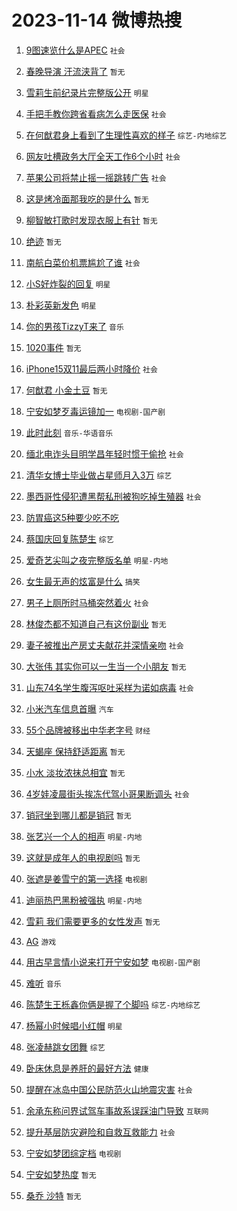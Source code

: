 # 2023-11-14 微博热搜 
1. [9图速览什么是APEC](https://m.weibo.cn/search?containerid=100103type%3D1%26t%3D10%26q%3D%239%E5%9B%BE%E9%80%9F%E8%A7%88%E4%BB%80%E4%B9%88%E6%98%AFAPEC%23&stream_entry_id=51&isnewpage=1&extparam=seat%3D1%26q%3D%25239%25E5%259B%25BE%25E9%2580%259F%25E8%25A7%2588%25E4%25BB%2580%25E4%25B9%2588%25E6%2598%25AFAPEC%2523%26filter_type%3Drealtimehot%26cate%3D10103%26dgr%3D0%26stream_entry_id%3D51%26c_type%3D51%26pos%3D0%26display_time%3D1699895313%26pre_seqid%3D16998953135710220375) `社会` 

2. [春晚导演 汗流浃背了](https://m.weibo.cn/search?containerid=100103type%3D1%26t%3D10%26q%3D%E6%98%A5%E6%99%9A%E5%AF%BC%E6%BC%94+%E6%B1%97%E6%B5%81%E6%B5%83%E8%83%8C%E4%BA%86&stream_entry_id=31&isnewpage=1&extparam=seat%3D1%26filter_type%3Drealtimehot%26lcate%3D5001%26realpos%3D1%26c_type%3D31%26q%3D%25E6%2598%25A5%25E6%2599%259A%25E5%25AF%25BC%25E6%25BC%2594%2520%25E6%25B1%2597%25E6%25B5%2581%25E6%25B5%2583%25E8%2583%258C%25E4%25BA%2586%26dgr%3D0%26cate%3D5001%26band_rank%3D1%26stream_entry_id%3D31%26flag%3D16%26pos%3D0%26display_time%3D1699895313%26pre_seqid%3D16998953135710220375) `暂无` 

3. [雪莉生前纪录片完整版公开](https://m.weibo.cn/search?containerid=100103type%3D1%26t%3D10%26q%3D%23%E9%9B%AA%E8%8E%89%E7%94%9F%E5%89%8D%E7%BA%AA%E5%BD%95%E7%89%87%E5%AE%8C%E6%95%B4%E7%89%88%E5%85%AC%E5%BC%80%23&stream_entry_id=31&isnewpage=1&extparam=seat%3D1%26filter_type%3Drealtimehot%26lcate%3D5001%26realpos%3D2%26c_type%3D31%26q%3D%2523%25E9%259B%25AA%25E8%258E%2589%25E7%2594%259F%25E5%2589%258D%25E7%25BA%25AA%25E5%25BD%2595%25E7%2589%2587%25E5%25AE%258C%25E6%2595%25B4%25E7%2589%2588%25E5%2585%25AC%25E5%25BC%2580%2523%26dgr%3D0%26cate%3D5001%26band_rank%3D2%26stream_entry_id%3D31%26flag%3D16%26pos%3D1%26display_time%3D1699895313%26pre_seqid%3D16998953135710220375) `明星` 

4. [手把手教你跨省看病怎么走医保](https://m.weibo.cn/search?containerid=100103type%3D1%26t%3D10%26q%3D%23%E6%89%8B%E6%8A%8A%E6%89%8B%E6%95%99%E4%BD%A0%E8%B7%A8%E7%9C%81%E7%9C%8B%E7%97%85%E6%80%8E%E4%B9%88%E8%B5%B0%E5%8C%BB%E4%BF%9D%23&stream_entry_id=31&isnewpage=1&extparam=seat%3D1%26filter_type%3Drealtimehot%26lcate%3D5001%26realpos%3D3%26c_type%3D31%26q%3D%2523%25E6%2589%258B%25E6%258A%258A%25E6%2589%258B%25E6%2595%2599%25E4%25BD%25A0%25E8%25B7%25A8%25E7%259C%2581%25E7%259C%258B%25E7%2597%2585%25E6%2580%258E%25E4%25B9%2588%25E8%25B5%25B0%25E5%258C%25BB%25E4%25BF%259D%2523%26dgr%3D0%26cate%3D5001%26band_rank%3D3%26stream_entry_id%3D31%26flag%3D0%26pos%3D2%26display_time%3D1699895313%26pre_seqid%3D16998953135710220375) `社会` 

5. [在何猷君身上看到了生理性喜欢的样子](https://m.weibo.cn/search?containerid=100103type%3D1%26t%3D10%26q%3D%23%E5%9C%A8%E4%BD%95%E7%8C%B7%E5%90%9B%E8%BA%AB%E4%B8%8A%E7%9C%8B%E5%88%B0%E4%BA%86%E7%94%9F%E7%90%86%E6%80%A7%E5%96%9C%E6%AC%A2%E7%9A%84%E6%A0%B7%E5%AD%90%23&stream_entry_id=31&isnewpage=1&extparam=seat%3D1%26filter_type%3Drealtimehot%26lcate%3D5001%26realpos%3D4%26c_type%3D31%26q%3D%2523%25E5%259C%25A8%25E4%25BD%2595%25E7%258C%25B7%25E5%2590%259B%25E8%25BA%25AB%25E4%25B8%258A%25E7%259C%258B%25E5%2588%25B0%25E4%25BA%2586%25E7%2594%259F%25E7%2590%2586%25E6%2580%25A7%25E5%2596%259C%25E6%25AC%25A2%25E7%259A%2584%25E6%25A0%25B7%25E5%25AD%2590%2523%26dgr%3D0%26cate%3D5001%26band_rank%3D4%26stream_entry_id%3D31%26flag%3D2%26pos%3D3%26display_time%3D1699895313%26pre_seqid%3D16998953135710220375) `综艺-内地综艺` 

6. [网友吐槽政务大厅全天工作6个小时](https://m.weibo.cn/search?containerid=100103type%3D1%26t%3D10%26q%3D%23%E7%BD%91%E5%8F%8B%E5%90%90%E6%A7%BD%E6%94%BF%E5%8A%A1%E5%A4%A7%E5%8E%85%E5%85%A8%E5%A4%A9%E5%B7%A5%E4%BD%9C6%E4%B8%AA%E5%B0%8F%E6%97%B6%23&stream_entry_id=31&isnewpage=1&extparam=seat%3D1%26filter_type%3Drealtimehot%26lcate%3D5001%26realpos%3D5%26c_type%3D31%26q%3D%2523%25E7%25BD%2591%25E5%258F%258B%25E5%2590%2590%25E6%25A7%25BD%25E6%2594%25BF%25E5%258A%25A1%25E5%25A4%25A7%25E5%258E%2585%25E5%2585%25A8%25E5%25A4%25A9%25E5%25B7%25A5%25E4%25BD%259C6%25E4%25B8%25AA%25E5%25B0%258F%25E6%2597%25B6%2523%26dgr%3D0%26cate%3D5001%26band_rank%3D5%26stream_entry_id%3D31%26flag%3D0%26pos%3D4%26display_time%3D1699895313%26pre_seqid%3D16998953135710220375) `社会` 

7. [苹果公司将禁止摇一摇跳转广告](https://m.weibo.cn/search?containerid=100103type%3D1%26t%3D10%26q%3D%23%E8%8B%B9%E6%9E%9C%E5%85%AC%E5%8F%B8%E5%B0%86%E7%A6%81%E6%AD%A2%E6%91%87%E4%B8%80%E6%91%87%E8%B7%B3%E8%BD%AC%E5%B9%BF%E5%91%8A%23&stream_entry_id=31&isnewpage=1&extparam=seat%3D1%26filter_type%3Drealtimehot%26lcate%3D5001%26realpos%3D6%26c_type%3D31%26q%3D%2523%25E8%258B%25B9%25E6%259E%259C%25E5%2585%25AC%25E5%258F%25B8%25E5%25B0%2586%25E7%25A6%2581%25E6%25AD%25A2%25E6%2591%2587%25E4%25B8%2580%25E6%2591%2587%25E8%25B7%25B3%25E8%25BD%25AC%25E5%25B9%25BF%25E5%2591%258A%2523%26dgr%3D0%26cate%3D5001%26band_rank%3D6%26stream_entry_id%3D31%26flag%3D0%26pos%3D5%26display_time%3D1699895313%26pre_seqid%3D16998953135710220375) `社会` 

8. [这是烤冷面那我吃的是什么](https://m.weibo.cn/search?containerid=100103type%3D1%26t%3D10%26q%3D%E8%BF%99%E6%98%AF%E7%83%A4%E5%86%B7%E9%9D%A2%E9%82%A3%E6%88%91%E5%90%83%E7%9A%84%E6%98%AF%E4%BB%80%E4%B9%88&stream_entry_id=31&isnewpage=1&extparam=seat%3D1%26filter_type%3Drealtimehot%26lcate%3D5001%26realpos%3D7%26c_type%3D31%26q%3D%25E8%25BF%2599%25E6%2598%25AF%25E7%2583%25A4%25E5%2586%25B7%25E9%259D%25A2%25E9%2582%25A3%25E6%2588%2591%25E5%2590%2583%25E7%259A%2584%25E6%2598%25AF%25E4%25BB%2580%25E4%25B9%2588%26dgr%3D0%26cate%3D5001%26band_rank%3D7%26stream_entry_id%3D31%26flag%3D0%26pos%3D6%26display_time%3D1699895313%26pre_seqid%3D16998953135710220375) `暂无` 

9. [柳智敏打歌时发现衣服上有针](https://m.weibo.cn/search?containerid=100103type%3D1%26t%3D10%26q%3D%23%E6%9F%B3%E6%99%BA%E6%95%8F%E6%89%93%E6%AD%8C%E6%97%B6%E5%8F%91%E7%8E%B0%E8%A1%A3%E6%9C%8D%E4%B8%8A%E6%9C%89%E9%92%88%23&stream_entry_id=31&isnewpage=1&extparam=seat%3D1%26filter_type%3Drealtimehot%26lcate%3D5001%26realpos%3D8%26c_type%3D31%26q%3D%2523%25E6%259F%25B3%25E6%2599%25BA%25E6%2595%258F%25E6%2589%2593%25E6%25AD%258C%25E6%2597%25B6%25E5%258F%2591%25E7%258E%25B0%25E8%25A1%25A3%25E6%259C%258D%25E4%25B8%258A%25E6%259C%2589%25E9%2592%2588%2523%26dgr%3D0%26cate%3D5001%26band_rank%3D8%26stream_entry_id%3D31%26flag%3D0%26pos%3D7%26display_time%3D1699895313%26pre_seqid%3D16998953135710220375) `暂无` 

10. [绝迹](https://m.weibo.cn/search?containerid=100103type%3D1%26t%3D10%26q%3D%E7%BB%9D%E8%BF%B9&stream_entry_id=31&isnewpage=1&extparam=seat%3D1%26filter_type%3Drealtimehot%26lcate%3D5001%26realpos%3D9%26c_type%3D31%26q%3D%25E7%25BB%259D%25E8%25BF%25B9%26dgr%3D0%26cate%3D5001%26band_rank%3D9%26stream_entry_id%3D31%26flag%3D0%26pos%3D8%26display_time%3D1699895313%26pre_seqid%3D16998953135710220375) `暂无` 

11. [南航白菜价机票尴尬了谁](https://m.weibo.cn/search?containerid=100103type%3D1%26t%3D10%26q%3D%23%E5%8D%97%E8%88%AA%E7%99%BD%E8%8F%9C%E4%BB%B7%E6%9C%BA%E7%A5%A8%E5%B0%B4%E5%B0%AC%E4%BA%86%E8%B0%81%23&stream_entry_id=31&isnewpage=1&extparam=seat%3D1%26filter_type%3Drealtimehot%26lcate%3D5001%26realpos%3D10%26c_type%3D31%26q%3D%2523%25E5%258D%2597%25E8%2588%25AA%25E7%2599%25BD%25E8%258F%259C%25E4%25BB%25B7%25E6%259C%25BA%25E7%25A5%25A8%25E5%25B0%25B4%25E5%25B0%25AC%25E4%25BA%2586%25E8%25B0%2581%2523%26dgr%3D0%26cate%3D5001%26band_rank%3D10%26stream_entry_id%3D31%26flag%3D0%26pos%3D9%26display_time%3D1699895313%26pre_seqid%3D16998953135710220375) `社会` 

12. [小S好炸裂的回复](https://m.weibo.cn/search?containerid=100103type%3D1%26t%3D10%26q%3D%E5%B0%8FS%E5%A5%BD%E7%82%B8%E8%A3%82%E7%9A%84%E5%9B%9E%E5%A4%8D&stream_entry_id=31&isnewpage=1&extparam=seat%3D1%26filter_type%3Drealtimehot%26lcate%3D5001%26realpos%3D11%26c_type%3D31%26q%3D%25E5%25B0%258FS%25E5%25A5%25BD%25E7%2582%25B8%25E8%25A3%2582%25E7%259A%2584%25E5%259B%259E%25E5%25A4%258D%26dgr%3D0%26cate%3D5001%26band_rank%3D11%26stream_entry_id%3D31%26flag%3D2%26pos%3D10%26display_time%3D1699895313%26pre_seqid%3D16998953135710220375) `明星` 

13. [朴彩英新发色](https://m.weibo.cn/search?containerid=100103type%3D1%26t%3D10%26q%3D%23%E6%9C%B4%E5%BD%A9%E8%8B%B1%E6%96%B0%E5%8F%91%E8%89%B2%23&stream_entry_id=31&isnewpage=1&extparam=seat%3D1%26filter_type%3Drealtimehot%26lcate%3D5001%26realpos%3D12%26c_type%3D31%26q%3D%2523%25E6%259C%25B4%25E5%25BD%25A9%25E8%258B%25B1%25E6%2596%25B0%25E5%258F%2591%25E8%2589%25B2%2523%26dgr%3D0%26cate%3D5001%26band_rank%3D12%26stream_entry_id%3D31%26flag%3D1%26pos%3D11%26display_time%3D1699895313%26pre_seqid%3D16998953135710220375) `明星` 

14. [你的男孩TizzyT来了](https://m.weibo.cn/search?containerid=100103type%3D1%26t%3D10%26q%3D%23%E4%BD%A0%E7%9A%84%E7%94%B7%E5%AD%A9TizzyT%E6%9D%A5%E4%BA%86%23&stream_entry_id=31&isnewpage=1&extparam=seat%3D1%26filter_type%3Drealtimehot%26lcate%3D5001%26realpos%3D13%26c_type%3D31%26q%3D%2523%25E4%25BD%25A0%25E7%259A%2584%25E7%2594%25B7%25E5%25AD%25A9TizzyT%25E6%259D%25A5%25E4%25BA%2586%2523%26dgr%3D0%26cate%3D5001%26band_rank%3D13%26stream_entry_id%3D31%26flag%3D0%26pos%3D12%26display_time%3D1699895313%26pre_seqid%3D16998953135710220375) `音乐` 

15. [1020事件](https://m.weibo.cn/search?containerid=100103type%3D1%26t%3D10%26q%3D1020%E4%BA%8B%E4%BB%B6&stream_entry_id=31&isnewpage=1&extparam=seat%3D1%26filter_type%3Drealtimehot%26lcate%3D5001%26realpos%3D14%26c_type%3D31%26q%3D1020%25E4%25BA%258B%25E4%25BB%25B6%26dgr%3D0%26cate%3D5001%26band_rank%3D14%26stream_entry_id%3D31%26flag%3D0%26pos%3D13%26display_time%3D1699895313%26pre_seqid%3D16998953135710220375) `暂无` 

16. [iPhone15双11最后两小时降价](https://m.weibo.cn/search?containerid=100103type%3D1%26t%3D10%26q%3D%23iPhone15%E5%8F%8C11%E6%9C%80%E5%90%8E%E4%B8%A4%E5%B0%8F%E6%97%B6%E9%99%8D%E4%BB%B7%23&stream_entry_id=31&isnewpage=1&extparam=seat%3D1%26filter_type%3Drealtimehot%26lcate%3D5001%26realpos%3D15%26c_type%3D31%26q%3D%2523iPhone15%25E5%258F%258C11%25E6%259C%2580%25E5%2590%258E%25E4%25B8%25A4%25E5%25B0%258F%25E6%2597%25B6%25E9%2599%258D%25E4%25BB%25B7%2523%26dgr%3D0%26cate%3D5001%26band_rank%3D15%26stream_entry_id%3D31%26flag%3D0%26pos%3D14%26display_time%3D1699895313%26pre_seqid%3D16998953135710220375) `社会` 

17. [何猷君 小金土豆](https://m.weibo.cn/search?containerid=100103type%3D1%26t%3D10%26q%3D%E4%BD%95%E7%8C%B7%E5%90%9B+%E5%B0%8F%E9%87%91%E5%9C%9F%E8%B1%86&stream_entry_id=31&isnewpage=1&extparam=seat%3D1%26filter_type%3Drealtimehot%26lcate%3D5001%26realpos%3D16%26c_type%3D31%26q%3D%25E4%25BD%2595%25E7%258C%25B7%25E5%2590%259B%2520%25E5%25B0%258F%25E9%2587%2591%25E5%259C%259F%25E8%25B1%2586%26dgr%3D0%26cate%3D5001%26band_rank%3D16%26stream_entry_id%3D31%26flag%3D0%26pos%3D15%26display_time%3D1699895313%26pre_seqid%3D16998953135710220375) `暂无` 

18. [宁安如梦歹毒运镜加一](https://m.weibo.cn/search?containerid=100103type%3D1%26t%3D10%26q%3D%23%E5%AE%81%E5%AE%89%E5%A6%82%E6%A2%A6%E6%AD%B9%E6%AF%92%E8%BF%90%E9%95%9C%E5%8A%A0%E4%B8%80%23&stream_entry_id=31&isnewpage=1&extparam=seat%3D1%26filter_type%3Drealtimehot%26lcate%3D5001%26realpos%3D17%26c_type%3D31%26q%3D%2523%25E5%25AE%2581%25E5%25AE%2589%25E5%25A6%2582%25E6%25A2%25A6%25E6%25AD%25B9%25E6%25AF%2592%25E8%25BF%2590%25E9%2595%259C%25E5%258A%25A0%25E4%25B8%2580%2523%26dgr%3D0%26cate%3D5001%26band_rank%3D17%26stream_entry_id%3D31%26flag%3D0%26pos%3D16%26display_time%3D1699895313%26pre_seqid%3D16998953135710220375) `电视剧-国产剧` 

19. [此时此刻](https://m.weibo.cn/search?containerid=100103type%3D1%26t%3D10%26q%3D%E6%AD%A4%E6%97%B6%E6%AD%A4%E5%88%BB&stream_entry_id=31&isnewpage=1&extparam=seat%3D1%26filter_type%3Drealtimehot%26lcate%3D5001%26realpos%3D18%26c_type%3D31%26q%3D%25E6%25AD%25A4%25E6%2597%25B6%25E6%25AD%25A4%25E5%2588%25BB%26dgr%3D0%26cate%3D5001%26band_rank%3D18%26stream_entry_id%3D31%26flag%3D0%26pos%3D17%26display_time%3D1699895313%26pre_seqid%3D16998953135710220375) `音乐-华语音乐` 

20. [缅北电诈头目明学昌年轻时惯于偷抢](https://m.weibo.cn/search?containerid=100103type%3D1%26t%3D10%26q%3D%23%E7%BC%85%E5%8C%97%E7%94%B5%E8%AF%88%E5%A4%B4%E7%9B%AE%E6%98%8E%E5%AD%A6%E6%98%8C%E5%B9%B4%E8%BD%BB%E6%97%B6%E6%83%AF%E4%BA%8E%E5%81%B7%E6%8A%A2%23&stream_entry_id=31&isnewpage=1&extparam=seat%3D1%26filter_type%3Drealtimehot%26lcate%3D5001%26realpos%3D19%26c_type%3D31%26q%3D%2523%25E7%25BC%2585%25E5%258C%2597%25E7%2594%25B5%25E8%25AF%2588%25E5%25A4%25B4%25E7%259B%25AE%25E6%2598%258E%25E5%25AD%25A6%25E6%2598%258C%25E5%25B9%25B4%25E8%25BD%25BB%25E6%2597%25B6%25E6%2583%25AF%25E4%25BA%258E%25E5%2581%25B7%25E6%258A%25A2%2523%26dgr%3D0%26cate%3D5001%26band_rank%3D19%26stream_entry_id%3D31%26flag%3D0%26pos%3D18%26display_time%3D1699895313%26pre_seqid%3D16998953135710220375) `社会` 

21. [清华女博士毕业做占星师月入3万](https://m.weibo.cn/search?containerid=100103type%3D1%26t%3D10%26q%3D%23%E6%B8%85%E5%8D%8E%E5%A5%B3%E5%8D%9A%E5%A3%AB%E6%AF%95%E4%B8%9A%E5%81%9A%E5%8D%A0%E6%98%9F%E5%B8%88%E6%9C%88%E5%85%A53%E4%B8%87%23&stream_entry_id=31&isnewpage=1&extparam=seat%3D1%26filter_type%3Drealtimehot%26lcate%3D5001%26realpos%3D20%26c_type%3D31%26q%3D%2523%25E6%25B8%2585%25E5%258D%258E%25E5%25A5%25B3%25E5%258D%259A%25E5%25A3%25AB%25E6%25AF%2595%25E4%25B8%259A%25E5%2581%259A%25E5%258D%25A0%25E6%2598%259F%25E5%25B8%2588%25E6%259C%2588%25E5%2585%25A53%25E4%25B8%2587%2523%26dgr%3D0%26cate%3D5001%26band_rank%3D20%26stream_entry_id%3D31%26flag%3D0%26pos%3D19%26display_time%3D1699895313%26pre_seqid%3D16998953135710220375) `综艺` 

22. [墨西哥性侵犯遭黑帮私刑被狗吃掉生殖器](https://m.weibo.cn/search?containerid=100103type%3D1%26t%3D10%26q%3D%23%E5%A2%A8%E8%A5%BF%E5%93%A5%E6%80%A7%E4%BE%B5%E7%8A%AF%E9%81%AD%E9%BB%91%E5%B8%AE%E7%A7%81%E5%88%91%E8%A2%AB%E7%8B%97%E5%90%83%E6%8E%89%E7%94%9F%E6%AE%96%E5%99%A8%23&stream_entry_id=31&isnewpage=1&extparam=seat%3D1%26filter_type%3Drealtimehot%26lcate%3D5001%26realpos%3D21%26c_type%3D31%26q%3D%2523%25E5%25A2%25A8%25E8%25A5%25BF%25E5%2593%25A5%25E6%2580%25A7%25E4%25BE%25B5%25E7%258A%25AF%25E9%2581%25AD%25E9%25BB%2591%25E5%25B8%25AE%25E7%25A7%2581%25E5%2588%2591%25E8%25A2%25AB%25E7%258B%2597%25E5%2590%2583%25E6%258E%2589%25E7%2594%259F%25E6%25AE%2596%25E5%2599%25A8%2523%26dgr%3D0%26cate%3D5001%26band_rank%3D21%26stream_entry_id%3D31%26flag%3D2%26pos%3D20%26display_time%3D1699895313%26pre_seqid%3D16998953135710220375) `社会` 

23. [防胃癌这5种要少吃不吃](https://m.weibo.cn/search?containerid=100103type%3D1%26t%3D10%26q%3D%23%E9%98%B2%E8%83%83%E7%99%8C%E8%BF%995%E7%A7%8D%E8%A6%81%E5%B0%91%E5%90%83%E4%B8%8D%E5%90%83%23&stream_entry_id=31&isnewpage=1&extparam=seat%3D1%26filter_type%3Drealtimehot%26lcate%3D5001%26realpos%3D22%26c_type%3D31%26q%3D%2523%25E9%2598%25B2%25E8%2583%2583%25E7%2599%258C%25E8%25BF%25995%25E7%25A7%258D%25E8%25A6%2581%25E5%25B0%2591%25E5%2590%2583%25E4%25B8%258D%25E5%2590%2583%2523%26dgr%3D0%26cate%3D5001%26band_rank%3D22%26stream_entry_id%3D31%26flag%3D1%26pos%3D21%26display_time%3D1699895313%26pre_seqid%3D16998953135710220375)  

24. [蔡国庆回复陈楚生](https://m.weibo.cn/search?containerid=100103type%3D1%26t%3D10%26q%3D%23%E8%94%A1%E5%9B%BD%E5%BA%86%E5%9B%9E%E5%A4%8D%E9%99%88%E6%A5%9A%E7%94%9F%23&stream_entry_id=31&isnewpage=1&extparam=seat%3D1%26filter_type%3Drealtimehot%26lcate%3D5001%26realpos%3D23%26c_type%3D31%26q%3D%2523%25E8%2594%25A1%25E5%259B%25BD%25E5%25BA%2586%25E5%259B%259E%25E5%25A4%258D%25E9%2599%2588%25E6%25A5%259A%25E7%2594%259F%2523%26dgr%3D0%26cate%3D5001%26band_rank%3D23%26stream_entry_id%3D31%26flag%3D0%26pos%3D22%26display_time%3D1699895313%26pre_seqid%3D16998953135710220375) `综艺` 

25. [爱奇艺尖叫之夜完整版名单](https://m.weibo.cn/search?containerid=100103type%3D1%26t%3D10%26q%3D%23%E7%88%B1%E5%A5%87%E8%89%BA%E5%B0%96%E5%8F%AB%E4%B9%8B%E5%A4%9C%E5%AE%8C%E6%95%B4%E7%89%88%E5%90%8D%E5%8D%95%23&stream_entry_id=31&isnewpage=1&extparam=seat%3D1%26filter_type%3Drealtimehot%26lcate%3D5001%26realpos%3D24%26c_type%3D31%26q%3D%2523%25E7%2588%25B1%25E5%25A5%2587%25E8%2589%25BA%25E5%25B0%2596%25E5%258F%25AB%25E4%25B9%258B%25E5%25A4%259C%25E5%25AE%258C%25E6%2595%25B4%25E7%2589%2588%25E5%2590%258D%25E5%258D%2595%2523%26dgr%3D0%26cate%3D5001%26band_rank%3D24%26stream_entry_id%3D31%26flag%3D0%26pos%3D23%26display_time%3D1699895313%26pre_seqid%3D16998953135710220375) `明星-内地` 

26. [女生最无声的炫富是什么](https://m.weibo.cn/search?containerid=100103type%3D1%26t%3D10%26q%3D%E5%A5%B3%E7%94%9F%E6%9C%80%E6%97%A0%E5%A3%B0%E7%9A%84%E7%82%AB%E5%AF%8C%E6%98%AF%E4%BB%80%E4%B9%88&stream_entry_id=31&isnewpage=1&extparam=seat%3D1%26filter_type%3Drealtimehot%26lcate%3D5001%26realpos%3D25%26c_type%3D31%26q%3D%25E5%25A5%25B3%25E7%2594%259F%25E6%259C%2580%25E6%2597%25A0%25E5%25A3%25B0%25E7%259A%2584%25E7%2582%25AB%25E5%25AF%258C%25E6%2598%25AF%25E4%25BB%2580%25E4%25B9%2588%26dgr%3D0%26cate%3D5001%26band_rank%3D25%26stream_entry_id%3D31%26flag%3D0%26pos%3D24%26display_time%3D1699895313%26pre_seqid%3D16998953135710220375) `搞笑` 

27. [男子上厕所时马桶突然着火](https://m.weibo.cn/search?containerid=100103type%3D1%26t%3D10%26q%3D%23%E7%94%B7%E5%AD%90%E4%B8%8A%E5%8E%95%E6%89%80%E6%97%B6%E9%A9%AC%E6%A1%B6%E7%AA%81%E7%84%B6%E7%9D%80%E7%81%AB%23&stream_entry_id=31&isnewpage=1&extparam=seat%3D1%26filter_type%3Drealtimehot%26lcate%3D5001%26realpos%3D26%26c_type%3D31%26q%3D%2523%25E7%2594%25B7%25E5%25AD%2590%25E4%25B8%258A%25E5%258E%2595%25E6%2589%2580%25E6%2597%25B6%25E9%25A9%25AC%25E6%25A1%25B6%25E7%25AA%2581%25E7%2584%25B6%25E7%259D%2580%25E7%2581%25AB%2523%26dgr%3D0%26cate%3D5001%26band_rank%3D26%26stream_entry_id%3D31%26flag%3D0%26pos%3D25%26display_time%3D1699895313%26pre_seqid%3D16998953135710220375) `社会` 

28. [林俊杰都不知道自己有这份副业](https://m.weibo.cn/search?containerid=100103type%3D1%26t%3D10%26q%3D%E6%9E%97%E4%BF%8A%E6%9D%B0%E9%83%BD%E4%B8%8D%E7%9F%A5%E9%81%93%E8%87%AA%E5%B7%B1%E6%9C%89%E8%BF%99%E4%BB%BD%E5%89%AF%E4%B8%9A&stream_entry_id=31&isnewpage=1&extparam=seat%3D1%26filter_type%3Drealtimehot%26lcate%3D5001%26realpos%3D27%26c_type%3D31%26q%3D%25E6%259E%2597%25E4%25BF%258A%25E6%259D%25B0%25E9%2583%25BD%25E4%25B8%258D%25E7%259F%25A5%25E9%2581%2593%25E8%2587%25AA%25E5%25B7%25B1%25E6%259C%2589%25E8%25BF%2599%25E4%25BB%25BD%25E5%2589%25AF%25E4%25B8%259A%26dgr%3D0%26cate%3D5001%26band_rank%3D27%26stream_entry_id%3D31%26flag%3D0%26pos%3D26%26display_time%3D1699895313%26pre_seqid%3D16998953135710220375) `暂无` 

29. [妻子被推出产房丈夫献花并深情亲吻](https://m.weibo.cn/search?containerid=100103type%3D1%26t%3D10%26q%3D%23%E5%A6%BB%E5%AD%90%E8%A2%AB%E6%8E%A8%E5%87%BA%E4%BA%A7%E6%88%BF%E4%B8%88%E5%A4%AB%E7%8C%AE%E8%8A%B1%E5%B9%B6%E6%B7%B1%E6%83%85%E4%BA%B2%E5%90%BB%23&stream_entry_id=31&isnewpage=1&extparam=seat%3D1%26filter_type%3Drealtimehot%26lcate%3D5001%26realpos%3D28%26c_type%3D31%26q%3D%2523%25E5%25A6%25BB%25E5%25AD%2590%25E8%25A2%25AB%25E6%258E%25A8%25E5%2587%25BA%25E4%25BA%25A7%25E6%2588%25BF%25E4%25B8%2588%25E5%25A4%25AB%25E7%258C%25AE%25E8%258A%25B1%25E5%25B9%25B6%25E6%25B7%25B1%25E6%2583%2585%25E4%25BA%25B2%25E5%2590%25BB%2523%26dgr%3D0%26cate%3D5001%26band_rank%3D28%26stream_entry_id%3D31%26flag%3D32768%26pos%3D27%26display_time%3D1699895313%26pre_seqid%3D16998953135710220375) `社会` 

30. [大张伟 其实你可以一生当一个小朋友](https://m.weibo.cn/search?containerid=100103type%3D1%26t%3D10%26q%3D%E5%A4%A7%E5%BC%A0%E4%BC%9F+%E5%85%B6%E5%AE%9E%E4%BD%A0%E5%8F%AF%E4%BB%A5%E4%B8%80%E7%94%9F%E5%BD%93%E4%B8%80%E4%B8%AA%E5%B0%8F%E6%9C%8B%E5%8F%8B&stream_entry_id=31&isnewpage=1&extparam=seat%3D1%26filter_type%3Drealtimehot%26lcate%3D5001%26realpos%3D29%26c_type%3D31%26q%3D%25E5%25A4%25A7%25E5%25BC%25A0%25E4%25BC%259F%2520%25E5%2585%25B6%25E5%25AE%259E%25E4%25BD%25A0%25E5%258F%25AF%25E4%25BB%25A5%25E4%25B8%2580%25E7%2594%259F%25E5%25BD%2593%25E4%25B8%2580%25E4%25B8%25AA%25E5%25B0%258F%25E6%259C%258B%25E5%258F%258B%26dgr%3D0%26cate%3D5001%26band_rank%3D29%26stream_entry_id%3D31%26flag%3D0%26pos%3D28%26display_time%3D1699895313%26pre_seqid%3D16998953135710220375) `暂无` 

31. [山东74名学生腹泻呕吐采样为诺如病毒](https://m.weibo.cn/search?containerid=100103type%3D1%26t%3D10%26q%3D%23%E5%B1%B1%E4%B8%9C74%E5%90%8D%E5%AD%A6%E7%94%9F%E8%85%B9%E6%B3%BB%E5%91%95%E5%90%90%E9%87%87%E6%A0%B7%E4%B8%BA%E8%AF%BA%E5%A6%82%E7%97%85%E6%AF%92%23&stream_entry_id=31&isnewpage=1&extparam=seat%3D1%26filter_type%3Drealtimehot%26lcate%3D5001%26realpos%3D30%26c_type%3D31%26q%3D%2523%25E5%25B1%25B1%25E4%25B8%259C74%25E5%2590%258D%25E5%25AD%25A6%25E7%2594%259F%25E8%2585%25B9%25E6%25B3%25BB%25E5%2591%2595%25E5%2590%2590%25E9%2587%2587%25E6%25A0%25B7%25E4%25B8%25BA%25E8%25AF%25BA%25E5%25A6%2582%25E7%2597%2585%25E6%25AF%2592%2523%26dgr%3D0%26cate%3D5001%26band_rank%3D30%26stream_entry_id%3D31%26flag%3D0%26pos%3D29%26display_time%3D1699895313%26pre_seqid%3D16998953135710220375) `社会` 

32. [小米汽车信息首曝](https://m.weibo.cn/search?containerid=100103type%3D1%26t%3D10%26q%3D%23%E5%B0%8F%E7%B1%B3%E6%B1%BD%E8%BD%A6%E4%BF%A1%E6%81%AF%E9%A6%96%E6%9B%9D%23&stream_entry_id=31&isnewpage=1&extparam=seat%3D1%26filter_type%3Drealtimehot%26lcate%3D5001%26realpos%3D31%26c_type%3D31%26q%3D%2523%25E5%25B0%258F%25E7%25B1%25B3%25E6%25B1%25BD%25E8%25BD%25A6%25E4%25BF%25A1%25E6%2581%25AF%25E9%25A6%2596%25E6%259B%259D%2523%26dgr%3D0%26cate%3D5001%26band_rank%3D31%26stream_entry_id%3D31%26flag%3D0%26pos%3D30%26display_time%3D1699895313%26pre_seqid%3D16998953135710220375) `汽车` 

33. [55个品牌被移出中华老字号](https://m.weibo.cn/search?containerid=100103type%3D1%26t%3D10%26q%3D%2355%E4%B8%AA%E5%93%81%E7%89%8C%E8%A2%AB%E7%A7%BB%E5%87%BA%E4%B8%AD%E5%8D%8E%E8%80%81%E5%AD%97%E5%8F%B7%23&stream_entry_id=31&isnewpage=1&extparam=seat%3D1%26filter_type%3Drealtimehot%26lcate%3D5001%26realpos%3D32%26c_type%3D31%26q%3D%252355%25E4%25B8%25AA%25E5%2593%2581%25E7%2589%258C%25E8%25A2%25AB%25E7%25A7%25BB%25E5%2587%25BA%25E4%25B8%25AD%25E5%258D%258E%25E8%2580%2581%25E5%25AD%2597%25E5%258F%25B7%2523%26dgr%3D0%26cate%3D5001%26band_rank%3D32%26stream_entry_id%3D31%26flag%3D0%26pos%3D31%26display_time%3D1699895313%26pre_seqid%3D16998953135710220375) `财经` 

34. [天蝎座 保持舒适距离](https://m.weibo.cn/search?containerid=100103type%3D1%26t%3D10%26q%3D%E5%A4%A9%E8%9D%8E%E5%BA%A7+%E4%BF%9D%E6%8C%81%E8%88%92%E9%80%82%E8%B7%9D%E7%A6%BB&stream_entry_id=31&isnewpage=1&extparam=seat%3D1%26filter_type%3Drealtimehot%26lcate%3D5001%26realpos%3D33%26c_type%3D31%26q%3D%25E5%25A4%25A9%25E8%259D%258E%25E5%25BA%25A7%2520%25E4%25BF%259D%25E6%258C%2581%25E8%2588%2592%25E9%2580%2582%25E8%25B7%259D%25E7%25A6%25BB%26dgr%3D0%26cate%3D5001%26band_rank%3D33%26stream_entry_id%3D31%26flag%3D0%26pos%3D32%26display_time%3D1699895313%26pre_seqid%3D16998953135710220375) `暂无` 

35. [小水 淡妆浓抹总相宜](https://m.weibo.cn/search?containerid=100103type%3D1%26t%3D10%26q%3D%E5%B0%8F%E6%B0%B4+%E6%B7%A1%E5%A6%86%E6%B5%93%E6%8A%B9%E6%80%BB%E7%9B%B8%E5%AE%9C&stream_entry_id=31&isnewpage=1&extparam=seat%3D1%26filter_type%3Drealtimehot%26lcate%3D5001%26realpos%3D34%26c_type%3D31%26q%3D%25E5%25B0%258F%25E6%25B0%25B4%2520%25E6%25B7%25A1%25E5%25A6%2586%25E6%25B5%2593%25E6%258A%25B9%25E6%2580%25BB%25E7%259B%25B8%25E5%25AE%259C%26dgr%3D0%26cate%3D5001%26band_rank%3D34%26stream_entry_id%3D31%26flag%3D0%26pos%3D33%26display_time%3D1699895313%26pre_seqid%3D16998953135710220375) `暂无` 

36. [4岁娃凌晨街头挨冻代驾小哥果断调头](https://m.weibo.cn/search?containerid=100103type%3D1%26t%3D10%26q%3D%234%E5%B2%81%E5%A8%83%E5%87%8C%E6%99%A8%E8%A1%97%E5%A4%B4%E6%8C%A8%E5%86%BB%E4%BB%A3%E9%A9%BE%E5%B0%8F%E5%93%A5%E6%9E%9C%E6%96%AD%E8%B0%83%E5%A4%B4%23&stream_entry_id=31&isnewpage=1&extparam=seat%3D1%26filter_type%3Drealtimehot%26lcate%3D5001%26realpos%3D35%26c_type%3D31%26q%3D%25234%25E5%25B2%2581%25E5%25A8%2583%25E5%2587%258C%25E6%2599%25A8%25E8%25A1%2597%25E5%25A4%25B4%25E6%258C%25A8%25E5%2586%25BB%25E4%25BB%25A3%25E9%25A9%25BE%25E5%25B0%258F%25E5%2593%25A5%25E6%259E%259C%25E6%2596%25AD%25E8%25B0%2583%25E5%25A4%25B4%2523%26dgr%3D0%26cate%3D5001%26band_rank%3D35%26stream_entry_id%3D31%26flag%3D32768%26pos%3D34%26display_time%3D1699895313%26pre_seqid%3D16998953135710220375) `社会` 

37. [销冠坐到哪儿都是销冠](https://m.weibo.cn/search?containerid=100103type%3D1%26t%3D10%26q%3D%E9%94%80%E5%86%A0%E5%9D%90%E5%88%B0%E5%93%AA%E5%84%BF%E9%83%BD%E6%98%AF%E9%94%80%E5%86%A0&stream_entry_id=31&isnewpage=1&extparam=seat%3D1%26filter_type%3Drealtimehot%26lcate%3D5001%26realpos%3D36%26c_type%3D31%26q%3D%25E9%2594%2580%25E5%2586%25A0%25E5%259D%2590%25E5%2588%25B0%25E5%2593%25AA%25E5%2584%25BF%25E9%2583%25BD%25E6%2598%25AF%25E9%2594%2580%25E5%2586%25A0%26dgr%3D0%26cate%3D5001%26band_rank%3D36%26stream_entry_id%3D31%26flag%3D0%26pos%3D35%26display_time%3D1699895313%26pre_seqid%3D16998953135710220375) `暂无` 

38. [张艺兴一个人的相声](https://m.weibo.cn/search?containerid=100103type%3D1%26t%3D10%26q%3D%23%E5%BC%A0%E8%89%BA%E5%85%B4%E4%B8%80%E4%B8%AA%E4%BA%BA%E7%9A%84%E7%9B%B8%E5%A3%B0%23&stream_entry_id=31&isnewpage=1&extparam=seat%3D1%26filter_type%3Drealtimehot%26lcate%3D5001%26realpos%3D37%26c_type%3D31%26q%3D%2523%25E5%25BC%25A0%25E8%2589%25BA%25E5%2585%25B4%25E4%25B8%2580%25E4%25B8%25AA%25E4%25BA%25BA%25E7%259A%2584%25E7%259B%25B8%25E5%25A3%25B0%2523%26dgr%3D0%26cate%3D5001%26band_rank%3D37%26stream_entry_id%3D31%26flag%3D0%26pos%3D36%26display_time%3D1699895313%26pre_seqid%3D16998953135710220375) `明星-内地` 

39. [这就是成年人的电视剧吗](https://m.weibo.cn/search?containerid=100103type%3D1%26t%3D10%26q%3D%E8%BF%99%E5%B0%B1%E6%98%AF%E6%88%90%E5%B9%B4%E4%BA%BA%E7%9A%84%E7%94%B5%E8%A7%86%E5%89%A7%E5%90%97&stream_entry_id=31&isnewpage=1&extparam=seat%3D1%26filter_type%3Drealtimehot%26lcate%3D5001%26realpos%3D38%26c_type%3D31%26q%3D%25E8%25BF%2599%25E5%25B0%25B1%25E6%2598%25AF%25E6%2588%2590%25E5%25B9%25B4%25E4%25BA%25BA%25E7%259A%2584%25E7%2594%25B5%25E8%25A7%2586%25E5%2589%25A7%25E5%2590%2597%26dgr%3D0%26cate%3D5001%26band_rank%3D38%26stream_entry_id%3D31%26flag%3D0%26pos%3D37%26display_time%3D1699895313%26pre_seqid%3D16998953135710220375) `暂无` 

40. [张遮是姜雪宁的第一选择](https://m.weibo.cn/search?containerid=100103type%3D1%26t%3D10%26q%3D%23%E5%BC%A0%E9%81%AE%E6%98%AF%E5%A7%9C%E9%9B%AA%E5%AE%81%E7%9A%84%E7%AC%AC%E4%B8%80%E9%80%89%E6%8B%A9%23&stream_entry_id=31&isnewpage=1&extparam=seat%3D1%26filter_type%3Drealtimehot%26lcate%3D5001%26realpos%3D39%26c_type%3D31%26q%3D%2523%25E5%25BC%25A0%25E9%2581%25AE%25E6%2598%25AF%25E5%25A7%259C%25E9%259B%25AA%25E5%25AE%2581%25E7%259A%2584%25E7%25AC%25AC%25E4%25B8%2580%25E9%2580%2589%25E6%258B%25A9%2523%26dgr%3D0%26cate%3D5001%26band_rank%3D39%26stream_entry_id%3D31%26flag%3D0%26pos%3D38%26display_time%3D1699895313%26pre_seqid%3D16998953135710220375) `电视剧` 

41. [迪丽热巴黑粉被强执](https://m.weibo.cn/search?containerid=100103type%3D1%26t%3D10%26q%3D%23%E8%BF%AA%E4%B8%BD%E7%83%AD%E5%B7%B4%E9%BB%91%E7%B2%89%E8%A2%AB%E5%BC%BA%E6%89%A7%23&stream_entry_id=31&isnewpage=1&extparam=seat%3D1%26filter_type%3Drealtimehot%26lcate%3D5001%26realpos%3D40%26c_type%3D31%26q%3D%2523%25E8%25BF%25AA%25E4%25B8%25BD%25E7%2583%25AD%25E5%25B7%25B4%25E9%25BB%2591%25E7%25B2%2589%25E8%25A2%25AB%25E5%25BC%25BA%25E6%2589%25A7%2523%26dgr%3D0%26cate%3D5001%26band_rank%3D40%26stream_entry_id%3D31%26flag%3D0%26pos%3D39%26display_time%3D1699895313%26pre_seqid%3D16998953135710220375) `明星-内地` 

42. [雪莉 我们需要更多的女性发声](https://m.weibo.cn/search?containerid=100103type%3D1%26t%3D10%26q%3D%E9%9B%AA%E8%8E%89+%E6%88%91%E4%BB%AC%E9%9C%80%E8%A6%81%E6%9B%B4%E5%A4%9A%E7%9A%84%E5%A5%B3%E6%80%A7%E5%8F%91%E5%A3%B0&stream_entry_id=31&isnewpage=1&extparam=seat%3D1%26filter_type%3Drealtimehot%26lcate%3D5001%26realpos%3D41%26c_type%3D31%26q%3D%25E9%259B%25AA%25E8%258E%2589%2520%25E6%2588%2591%25E4%25BB%25AC%25E9%259C%2580%25E8%25A6%2581%25E6%259B%25B4%25E5%25A4%259A%25E7%259A%2584%25E5%25A5%25B3%25E6%2580%25A7%25E5%258F%2591%25E5%25A3%25B0%26dgr%3D0%26cate%3D5001%26band_rank%3D41%26stream_entry_id%3D31%26flag%3D0%26pos%3D40%26display_time%3D1699895313%26pre_seqid%3D16998953135710220375) `暂无` 

43. [AG](https://m.weibo.cn/search?containerid=100103type%3D1%26t%3D10%26q%3DAG&stream_entry_id=31&isnewpage=1&extparam=seat%3D1%26filter_type%3Drealtimehot%26lcate%3D5001%26realpos%3D42%26c_type%3D31%26q%3DAG%26dgr%3D0%26cate%3D5001%26band_rank%3D42%26stream_entry_id%3D31%26flag%3D0%26pos%3D41%26display_time%3D1699895313%26pre_seqid%3D16998953135710220375) `游戏` 

44. [用古早言情小说来打开宁安如梦](https://m.weibo.cn/search?containerid=100103type%3D1%26t%3D10%26q%3D%23%E7%94%A8%E5%8F%A4%E6%97%A9%E8%A8%80%E6%83%85%E5%B0%8F%E8%AF%B4%E6%9D%A5%E6%89%93%E5%BC%80%E5%AE%81%E5%AE%89%E5%A6%82%E6%A2%A6%23&stream_entry_id=31&isnewpage=1&extparam=seat%3D1%26filter_type%3Drealtimehot%26lcate%3D5001%26realpos%3D43%26c_type%3D31%26q%3D%2523%25E7%2594%25A8%25E5%258F%25A4%25E6%2597%25A9%25E8%25A8%2580%25E6%2583%2585%25E5%25B0%258F%25E8%25AF%25B4%25E6%259D%25A5%25E6%2589%2593%25E5%25BC%2580%25E5%25AE%2581%25E5%25AE%2589%25E5%25A6%2582%25E6%25A2%25A6%2523%26dgr%3D0%26cate%3D5001%26band_rank%3D43%26stream_entry_id%3D31%26flag%3D0%26pos%3D42%26display_time%3D1699895313%26pre_seqid%3D16998953135710220375) `电视剧-国产剧` 

45. [难听](https://m.weibo.cn/search?containerid=100103type%3D1%26t%3D10%26q%3D%E9%9A%BE%E5%90%AC&stream_entry_id=31&isnewpage=1&extparam=seat%3D1%26filter_type%3Drealtimehot%26lcate%3D5001%26realpos%3D44%26c_type%3D31%26q%3D%25E9%259A%25BE%25E5%2590%25AC%26dgr%3D0%26cate%3D5001%26band_rank%3D44%26stream_entry_id%3D31%26flag%3D0%26pos%3D43%26display_time%3D1699895313%26pre_seqid%3D16998953135710220375) `音乐` 

46. [陈楚生王栎鑫你俩是握了个脚吗](https://m.weibo.cn/search?containerid=100103type%3D1%26t%3D10%26q%3D%23%E9%99%88%E6%A5%9A%E7%94%9F%E7%8E%8B%E6%A0%8E%E9%91%AB%E4%BD%A0%E4%BF%A9%E6%98%AF%E6%8F%A1%E4%BA%86%E4%B8%AA%E8%84%9A%E5%90%97%23&stream_entry_id=31&isnewpage=1&extparam=seat%3D1%26filter_type%3Drealtimehot%26lcate%3D5001%26realpos%3D45%26c_type%3D31%26q%3D%2523%25E9%2599%2588%25E6%25A5%259A%25E7%2594%259F%25E7%258E%258B%25E6%25A0%258E%25E9%2591%25AB%25E4%25BD%25A0%25E4%25BF%25A9%25E6%2598%25AF%25E6%258F%25A1%25E4%25BA%2586%25E4%25B8%25AA%25E8%2584%259A%25E5%2590%2597%2523%26dgr%3D0%26cate%3D5001%26band_rank%3D45%26stream_entry_id%3D31%26flag%3D0%26pos%3D44%26display_time%3D1699895313%26pre_seqid%3D16998953135710220375) `综艺-内地综艺` 

47. [杨幂小时候唱小红帽](https://m.weibo.cn/search?containerid=100103type%3D1%26t%3D10%26q%3D%E6%9D%A8%E5%B9%82%E5%B0%8F%E6%97%B6%E5%80%99%E5%94%B1%E5%B0%8F%E7%BA%A2%E5%B8%BD&stream_entry_id=31&isnewpage=1&extparam=seat%3D1%26filter_type%3Drealtimehot%26lcate%3D5001%26realpos%3D46%26c_type%3D31%26q%3D%25E6%259D%25A8%25E5%25B9%2582%25E5%25B0%258F%25E6%2597%25B6%25E5%2580%2599%25E5%2594%25B1%25E5%25B0%258F%25E7%25BA%25A2%25E5%25B8%25BD%26dgr%3D0%26cate%3D5001%26band_rank%3D46%26stream_entry_id%3D31%26flag%3D0%26pos%3D45%26display_time%3D1699895313%26pre_seqid%3D16998953135710220375) `明星` 

48. [张凌赫跳女团舞](https://m.weibo.cn/search?containerid=100103type%3D1%26t%3D10%26q%3D%23%E5%BC%A0%E5%87%8C%E8%B5%AB%E8%B7%B3%E5%A5%B3%E5%9B%A2%E8%88%9E%23&stream_entry_id=31&isnewpage=1&extparam=seat%3D1%26filter_type%3Drealtimehot%26lcate%3D5001%26realpos%3D47%26c_type%3D31%26q%3D%2523%25E5%25BC%25A0%25E5%2587%258C%25E8%25B5%25AB%25E8%25B7%25B3%25E5%25A5%25B3%25E5%259B%25A2%25E8%2588%259E%2523%26dgr%3D0%26cate%3D5001%26band_rank%3D47%26stream_entry_id%3D31%26flag%3D0%26pos%3D46%26display_time%3D1699895313%26pre_seqid%3D16998953135710220375) `综艺` 

49. [卧床休息是养肝的最好方法](https://m.weibo.cn/search?containerid=100103type%3D1%26t%3D10%26q%3D%23%E5%8D%A7%E5%BA%8A%E4%BC%91%E6%81%AF%E6%98%AF%E5%85%BB%E8%82%9D%E7%9A%84%E6%9C%80%E5%A5%BD%E6%96%B9%E6%B3%95%23&stream_entry_id=31&isnewpage=1&extparam=seat%3D1%26filter_type%3Drealtimehot%26lcate%3D5001%26realpos%3D48%26c_type%3D31%26q%3D%2523%25E5%258D%25A7%25E5%25BA%258A%25E4%25BC%2591%25E6%2581%25AF%25E6%2598%25AF%25E5%2585%25BB%25E8%2582%259D%25E7%259A%2584%25E6%259C%2580%25E5%25A5%25BD%25E6%2596%25B9%25E6%25B3%2595%2523%26dgr%3D0%26cate%3D5001%26band_rank%3D48%26stream_entry_id%3D31%26flag%3D0%26pos%3D47%26display_time%3D1699895313%26pre_seqid%3D16998953135710220375) `健康` 

50. [提醒在冰岛中国公民防范火山地震灾害](https://m.weibo.cn/search?containerid=100103type%3D1%26t%3D10%26q%3D%23%E6%8F%90%E9%86%92%E5%9C%A8%E5%86%B0%E5%B2%9B%E4%B8%AD%E5%9B%BD%E5%85%AC%E6%B0%91%E9%98%B2%E8%8C%83%E7%81%AB%E5%B1%B1%E5%9C%B0%E9%9C%87%E7%81%BE%E5%AE%B3%23&stream_entry_id=31&isnewpage=1&extparam=seat%3D1%26filter_type%3Drealtimehot%26lcate%3D5001%26realpos%3D49%26c_type%3D31%26q%3D%2523%25E6%258F%2590%25E9%2586%2592%25E5%259C%25A8%25E5%2586%25B0%25E5%25B2%259B%25E4%25B8%25AD%25E5%259B%25BD%25E5%2585%25AC%25E6%25B0%2591%25E9%2598%25B2%25E8%258C%2583%25E7%2581%25AB%25E5%25B1%25B1%25E5%259C%25B0%25E9%259C%2587%25E7%2581%25BE%25E5%25AE%25B3%2523%26dgr%3D0%26cate%3D5001%26band_rank%3D49%26stream_entry_id%3D31%26flag%3D0%26pos%3D48%26display_time%3D1699895313%26pre_seqid%3D16998953135710220375) `社会` 

51. [余承东称问界试驾车事故系误踩油门导致](https://m.weibo.cn/search?containerid=100103type%3D1%26t%3D10%26q%3D%23%E4%BD%99%E6%89%BF%E4%B8%9C%E7%A7%B0%E9%97%AE%E7%95%8C%E8%AF%95%E9%A9%BE%E8%BD%A6%E4%BA%8B%E6%95%85%E7%B3%BB%E8%AF%AF%E8%B8%A9%E6%B2%B9%E9%97%A8%E5%AF%BC%E8%87%B4%23&stream_entry_id=31&isnewpage=1&extparam=seat%3D1%26filter_type%3Drealtimehot%26lcate%3D5001%26realpos%3D50%26c_type%3D31%26q%3D%2523%25E4%25BD%2599%25E6%2589%25BF%25E4%25B8%259C%25E7%25A7%25B0%25E9%2597%25AE%25E7%2595%258C%25E8%25AF%2595%25E9%25A9%25BE%25E8%25BD%25A6%25E4%25BA%258B%25E6%2595%2585%25E7%25B3%25BB%25E8%25AF%25AF%25E8%25B8%25A9%25E6%25B2%25B9%25E9%2597%25A8%25E5%25AF%25BC%25E8%2587%25B4%2523%26dgr%3D0%26cate%3D5001%26band_rank%3D50%26stream_entry_id%3D31%26flag%3D0%26pos%3D49%26display_time%3D1699895313%26pre_seqid%3D16998953135710220375) `互联网` 

52. [提升基层防灾避险和自救互救能力](https://m.weibo.cn/search?containerid=100103type%3D1%26t%3D10%26q%3D%23%E6%8F%90%E5%8D%87%E5%9F%BA%E5%B1%82%E9%98%B2%E7%81%BE%E9%81%BF%E9%99%A9%E5%92%8C%E8%87%AA%E6%95%91%E4%BA%92%E6%95%91%E8%83%BD%E5%8A%9B%23&stream_entry_id=51&isnewpage=1&extparam=seat%3D1%26q%3D%2523%25E6%258F%2590%25E5%258D%2587%25E5%259F%25BA%25E5%25B1%2582%25E9%2598%25B2%25E7%2581%25BE%25E9%2581%25BF%25E9%2599%25A9%25E5%2592%258C%25E8%2587%25AA%25E6%2595%2591%25E4%25BA%2592%25E6%2595%2591%25E8%2583%25BD%25E5%258A%259B%2523%26dgr%3D0%26cate%3D10103%26filter_type%3Drealtimehot%26c_type%3D51%26stream_entry_id%3D51%26pos%3D0%26display_time%3D1699891885%26pre_seqid%3D169989188575502673486) `社会` 

53. [宁安如梦团综定档](https://m.weibo.cn/search?containerid=100103type%3D1%26t%3D10%26q%3D%23%E5%AE%81%E5%AE%89%E5%A6%82%E6%A2%A6%E5%9B%A2%E7%BB%BC%E5%AE%9A%E6%A1%A3%23&stream_entry_id=31&isnewpage=1&extparam=seat%3D1%26c_type%3D31%26realpos%3D38%26band_rank%3D38%26stream_entry_id%3D31%26q%3D%2523%25E5%25AE%2581%25E5%25AE%2589%25E5%25A6%2582%25E6%25A2%25A6%25E5%259B%25A2%25E7%25BB%25BC%25E5%25AE%259A%25E6%25A1%25A3%2523%26dgr%3D0%26filter_type%3Drealtimehot%26flag%3D0%26cate%3D5001%26lcate%3D5001%26pos%3D37%26display_time%3D1699891885%26pre_seqid%3D169989188575502673486) `电视剧` 

54. [宁安如梦热度](https://m.weibo.cn/search?containerid=100103type%3D1%26t%3D10%26q%3D%E5%AE%81%E5%AE%89%E5%A6%82%E6%A2%A6%E7%83%AD%E5%BA%A6&stream_entry_id=31&isnewpage=1&extparam=seat%3D1%26c_type%3D31%26realpos%3D45%26band_rank%3D45%26stream_entry_id%3D31%26q%3D%25E5%25AE%2581%25E5%25AE%2589%25E5%25A6%2582%25E6%25A2%25A6%25E7%2583%25AD%25E5%25BA%25A6%26dgr%3D0%26filter_type%3Drealtimehot%26flag%3D0%26cate%3D5001%26lcate%3D5001%26pos%3D44%26display_time%3D1699891885%26pre_seqid%3D169989188575502673486) `暂无` 

55. [桑乔 沙特](https://m.weibo.cn/search?containerid=100103type%3D1%26t%3D10%26q%3D%E6%A1%91%E4%B9%94+%E6%B2%99%E7%89%B9&stream_entry_id=31&isnewpage=1&extparam=seat%3D1%26c_type%3D31%26realpos%3D50%26band_rank%3D50%26stream_entry_id%3D31%26q%3D%25E6%25A1%2591%25E4%25B9%2594%2520%25E6%25B2%2599%25E7%2589%25B9%26dgr%3D0%26filter_type%3Drealtimehot%26flag%3D0%26cate%3D5001%26lcate%3D5001%26pos%3D49%26display_time%3D1699891885%26pre_seqid%3D169989188575502673486) `暂无` 
